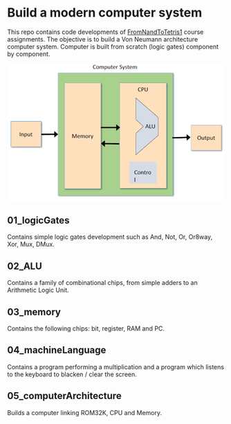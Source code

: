 # Build a modern computer system
This repo contains code developments of [FromNandToTetris1](https://www.nand2tetris.org/) course assignments. The objective is to build a Von Neumann architecture computer system. Computer is built from scratch (logic gates) component by component. 

![](img/vonNeumannArchitecture.PNG)

## 01_logicGates
Contains simple logic gates development such as And, Not, Or, Or8way, Xor, Mux, DMux.

## 02_ALU
Contains a family of combinational chips, from simple adders to an Arithmetic Logic Unit.

## 03_memory
Contains the following chips: bit, register, RAM and PC.

## 04_machineLanguage
Contains a program performing a multiplication and a program which listens to the keyboard to blacken / clear the screen.

## 05_computerArchitecture
Builds a computer linking ROM32K, CPU and Memory.
